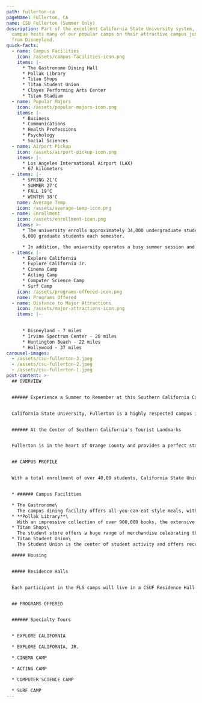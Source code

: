 ```yaml
---
path: fullerton-ca
pageName: Fullerton, CA
name: CSU Fullerton (Summer Only)
description: Part of the excellent California State University system, the
  campus hosts many of our popular camps on their attractive campus just minutes
  from Disneyland.
quick-facts:
  - name: Campus Facilities
    icon: /assets/campus-facilities-icon.png
    items: |-
      * The Gastronome Dining Hall
      * Pollak Library
      * Titan Shops
      * Titan Student Union
      * Clayes Performing Arts Center
      * Titan Stadium
  - name: Popular Majors
    icon: /assets/popular-majors-icon.png
    items: |-
      * Business
      * Communications
      * Health Professions
      * Psychology
      * Social Sciences
  - name: Airport Pickup
    icon: /assets/airport-pickup-icon.png
    items: |-
      * Los Angeles International Airport (LAX)
      * 67 kilometers
  - items: |-
      * SPRING 21'C
      * SUMMER 27'C
      * FALL 19'C
      * WINTER 18'C
    name: Average Temp
    icon: /assets/average-temp-icon.png
  - name: Enrollment
    icon: /assets/enrollment-icon.png
    items: >-
      * The university enrolls approximately 34,000 undergraduate students and
      6,000 graduate students each semester. 

      * In addition, the university operates a busy summer session and hosts numerous summer camp programs with American and international students.
  - items: |-
      * Explore California
      * Explore California Jr.
      * Cinema Camp
      * Acting Camp
      * Computer Science Camp
      * Surf Camp
    icon: /assets/programs-offered-icon.png
    name: Programs Offered
  - name: Distance to Major Attractions
    icon: /assets/major-attractions-icon.png
    items: |-
      

      * Disneyland - 7 miles
      * Irvine Spectrum Center - 20 miles
      * Huntington Beach - 22 miles
      * Hollywood - 37 miles
carousel-images:
  - /assets/csu-fullerton-3.jpeg
  - /assets/csu-fullerton-2.jpeg
  - /assets/csu-fullerton-1.jpeg
post-content: >-
  ## OVERVIEW


  ###### Experience a Summer to Remember at this Southern California Campus


  California State University, Fullerton is a highly respected campus in the extensive CSU system. As the host campus for some of our most popular summer camps, CSU Fullerton offers an excellent combination of modern facilities, beautiful weather and an ideal location, just eight miles from Disneyland.


  ###### At the Center of Southern California's Tourist Landmarks


  Fullerton is in the heart of Orange County and provides a perfect starting point for our many summer excursions. Whether the destination is Hollywood, Huntington Beach or Downtown L.A., the most impressive attractions of Southern California are less than an hour away.


  ## CAMPUS PROFILE


  With a total enrollment of over 40,00 students, California State University, Fullerton has the largest number of students of any of the California State University campuses. The university offers over 50 bachelor's degrees and over 50 graduate degrees. The campus is located in the city of Fullerton, a suburb with a population of over 130,000 with extensive shopping, dining and entertainment options.


  * ###### Campus Facilities

  * The Gastronome\
    The campus dining facility offers all-you-can-eat style meals, with students able to pick from many options each day, including hamburgers, pizza, sandwiches, salads and rotating daily entrees.
  * **Pollak Library**\
    With an impressive collection of over 900,000 books, the extensive library offers a full range of services to the university community. The library provides a dynamic learning and research environment through programming, instruction and technology.
  * Titan Shops\
    The student store offers a huge range of merchandise celebrating the CSUF Titan identity and mascot, from sweatshirts to key rings.
  * Titan Student Union\
    The Student Union is the center of student activity and offers recreational facilities including a bowling alley, billiards, swimming facilities and a rock climbing wall, as well as a Starbucks.

  ##### Housing


  ##### Residence Halls


  Each participant in the FLS camps will live in a CSUF Residence Hall. The Residence Halls are secure, modern, air-conditioned facilities with shared accommodation. Each room includes beds, dressers, chairs and a desk. Students will share a community bathroom. Each floor also contains an active room and study room for relaxing with other students. (Shared Housing).


  ## PROGRAMS OFFERED


  ###### Specialty Tours 


  * EXPLORE CALIFORNIA

  * EXPLORE CALIFORNIA, JR.

  * CINEMA CAMP

  * ACTING CAMP

  * COMPUTER SCIENCE CAMP

  * SURF CAMP
---
```

